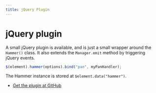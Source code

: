 ```yaml
---
title: jQuery Plugin
---
```


# jQuery plugin
A small jQuery plugin is available, and is just a small wrapper around the `Hammer()` class.
It also extends the `Manager.emit` method by triggering jQuery events.

````js
$(element).hammer(options).bind("pan", myPanHandler);
````

The Hammer instance is stored at `$element.data("hammer")`.

- [Get the plugin at GitHub](https://github.com/hammerjs/jquery.hammer.js)

